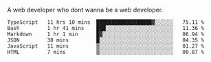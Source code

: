 A web developer who dont wanna be a web developer.

<!--START_SECTION:waka-->

```text
TypeScript   11 hrs 10 mins  ██████████████████▓░░░░░░   75.11 %
Bash         1 hr 41 mins    ███░░░░░░░░░░░░░░░░░░░░░░   11.36 %
Markdown     1 hr 1 min      █▓░░░░░░░░░░░░░░░░░░░░░░░   06.94 %
JSON         38 mins         █░░░░░░░░░░░░░░░░░░░░░░░░   04.35 %
JavaScript   11 mins         ▒░░░░░░░░░░░░░░░░░░░░░░░░   01.27 %
HTML         7 mins          ▒░░░░░░░░░░░░░░░░░░░░░░░░   00.87 %
```

<!--END_SECTION:waka-->
